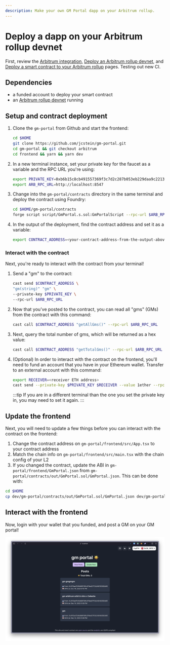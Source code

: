```yaml
---
description: Make your own GM Portal dapp on your Arbitrum rollup.
---
```


# Deploy a dapp on your Arbitrum rollup devnet

First, review the [Arbitrum integration](./arbitrum-integration.md),
[Deploy an Arbitrum rollup devnet](./arbitrum-deploy.md), and
[Deploy a smart contract to your Arbitrum rollup](./arbitrum-smart-contract.md)
pages. Testing out new CI.

## Dependencies

- a funded account to deploy your smart contract
- an [Arbitrum rollup devnet](./arbitrum-deploy.md) running

## Setup and contract deployment

1. Clone the `gm-portal` from Github and start the frontend:

   ```bash
   cd $HOME
   git clone https://github.com/jcstein/gm-portal.git
   cd gm-portal && git checkout arbitrum
   cd frontend && yarn && yarn dev
   ```

2. In a new terminal instance, set your private key for the
   faucet as a variable and the RPC URL you're using:

   ```bash
   export PRIVATE_KEY=0xb6b15c8cb491557369f3c7d2c287b053eb229daa9c22138887752191c9520659
   export ARB_RPC_URL=http://localhost:8547
   ```

3. Change into the `gm-portal/contracts` directory in the same terminal and deploy
   the contract using Foundry:

   <!-- markdownlint-disable MD013 -->

   ```bash
   cd $HOME/gm-portal/contracts
   forge script script/GmPortal.s.sol:GmPortalScript --rpc-url $ARB_RPC_URL --private-key $PRIVATE_KEY --broadcast
   ```

   <!-- markdownlint-enable MD013 -->

4. In the output of the deployment, find the contract address and set it as a variable:

   ```bash
   export CONTRACT_ADDRESS=<your-contract-address-from-the-output-above>
   ```

### Interact with the contract

Next, you're ready to interact with the contract from your terminal!

1. Send a "gm" to the contract:

   ```bash
   cast send $CONTRACT_ADDRESS \
   "gm(string)" "gm" \
   --private-key $PRIVATE_KEY \
   --rpc-url $ARB_RPC_URL
   ```

2. Now that you've posted to the contract, you can read all "gms" (GMs) from the
   contract with
   this command:

   ```bash
   cast call $CONTRACT_ADDRESS "getAllGms()" --rpc-url $ARB_RPC_URL
   ```

3. Next, query the total number of gms, which will be returned as a hex value:

   ```bash
   cast call $CONTRACT_ADDRESS "getTotalGms()" --rpc-url $ARB_RPC_URL
   ```

4. (Optional) In order to interact with the contract on the frontend, you'll
   need to fund an account that you have in your Ethereum wallet. Transfer to an
   external account with this command:

   ```bash
   export RECEIVER=<receiver ETH address>
   cast send --private-key $PRIVATE_KEY $RECEIVER --value 1ether --rpc-url $ARB_RPC_URL
   ```

   :::tip
   If you are in a different terminal than the one you set the
   private key in, you may need to set it again.
   :::

## Update the frontend

Next, you will need to update a few things before you can interact with the
contract on the frontend:

1. Change the contract address on `gm-portal/frontend/src/App.tsx` to your
   contract address
2. Match the chain info on `gm-portal/frontend/src/main.tsx` with the chain
   config of your L2
3. If you changed the contract, update the ABI in
   `gm-portal/frontend/GmPortal.json` from
   `gm-portal/contracts/out/GmPortal.sol/GmPortal.json`. This can be done with:

```bash
cd $HOME
cp dev/gm-portal/contracts/out/GmPortal.sol/GmPortal.json dev/gm-portal/frontend
```

## Interact with the frontend

Now, login with your wallet that you funded, and post a GM on your GM portal!

![gm-arb](/img/gm-arb.png)
